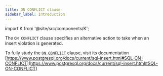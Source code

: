 ```yaml
---
title: ON CONFLICT clause
sidebar_label: Introduction
---
```


import K from '@site/src/components/K';

The `ON CONFLICT` clause specifies an alternative action to take when an insert violation is generated.

To fully study the [`ON CONFLICT`](/docs/insert-statement/on-conflict/introduction) clause, visit its documentation [https://www.postgresql.org/docs/current/sql-insert.html#SQL-ON-CONFLICT](https://www.postgresql.org/docs/current/sql-insert.html#SQL-ON-CONFLICT)